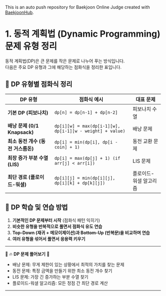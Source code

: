 This is an auto push repository for Baekjoon Online Judge created with [BaekjoonHub](https://github.com/BaekjoonHub/BaekjoonHub).

# 1. 동적 계획법 (Dynamic Programming) 문제 유형 정리

동적 계획법(DP)은 큰 문제를 작은 문제로 나누어 푸는 방식입니다.  
다음은 주요 DP 유형과 그에 해당하는 점화식을 정리한 표입니다.

## 🔹 DP 유형별 점화식 정리

| DP 유형 | 점화식 예시 | 대표 문제 |
|---------|-------------------------------|--------------|
| **기본 DP (피보나치)** | `dp[n] = dp[n-1] + dp[n-2]` | 피보나치 수열 |
| **배낭 문제 (0/1 Knapsack)** | `dp[i][w] = max(dp[i-1][w], dp[i-1][w - weight] + value)` | 배낭 문제 |
| **최소 동전 개수 (동전 거스름돈)** | `dp[i] = min(dp[i], dp[i - coin] + 1)` | 동전 교환 문제 |
| **최장 증가 부분 수열 (LIS)** | `dp[i] = max(dp[j] + 1) (if arr[j] < arr[i])` | LIS 문제 |
| **최단 경로 (플로이드-워셜)** | `dp[i][j] = min(dp[i][j], dp[i][k] + dp[k][j])` | 플로이드-워셜 알고리즘 |

## 🔹 DP 학습 및 연습 방법
1. **기본적인 DP 문제부터 시작** (점화식 패턴 익히기)
2. **비슷한 유형을 반복적으로 풀면서 점화식 유도 연습**
3. **Top-Down (재귀 + 메모이제이션)과 Bottom-Up (반복문)을 비교하며 연습**
4. **여러 유형을 섞어서 풀면서 응용력 키우기**

---

📌 🔥 **DP 문제 풀어보기** 🚀 
- 배낭 문제: 무게 제한이 있는 상황에서 최적의 가치를 찾는 문제  
- 동전 문제: 특정 금액을 만들기 위한 최소 동전 개수 찾기  
- LIS 문제: 가장 긴 증가하는 부분 수열 찾기  
- 플로이드-워셜 알고리즘: 모든 정점 간 최단 경로 계산  
---
